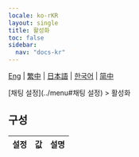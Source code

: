```yaml
---
locale: ko-rKR
layout: single
title: 활성화
toc: false
sidebar:
  nav: "docs-kr"
---
```

[Eng](/dancexr/menu/2025.5/chat/enabled) | [繁中](/tw/dancexr/menu/2025.5/chat/enabled) | [日本語](/jp/dancexr/menu/2025.5/chat/enabled) | [한국어](/kr/dancexr/menu/2025.5/chat/enabled) | [简中](/zh/dancexr/menu/2025.5/chat/enabled)

[채팅 설정](../menu#채팅 설정) > 활성화

## 구성

| 설정 | 값 | 설명 |
| :--- | --- | :--- |
